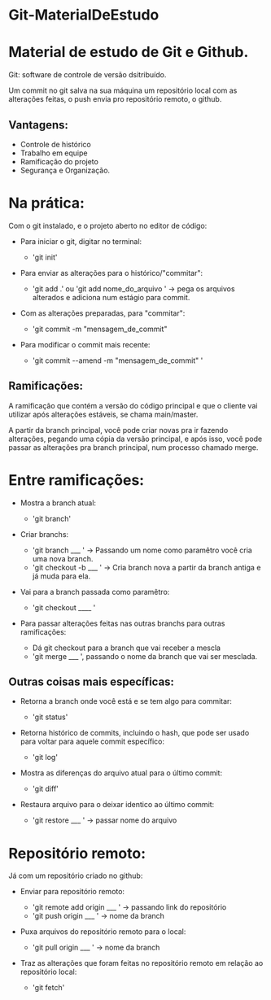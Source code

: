 # Git-MaterialDeEstudo

# Material de estudo de Git e Github.

Git: software de controle de versão dsitribuído. 

Um commit no git salva na sua máquina um repositório local com as alterações feitas, o push envia pro repositório remoto, o github.

## Vantagens: 
* Controle de histórico
* Trabalho em equipe
* Ramificação do projeto
* Segurança e Organização. 



# Na prática: 
Com o git instalado, e o projeto aberto no editor de código:

* Para iniciar o git, digitar no terminal:
    * 'git init'
      
* Para enviar as alterações para o histórico/"commitar":
    * 'git add .' ou 'git add nome_do_arquivo '  -> pega os arquivos alterados e adiciona num estágio para commit.
      
* Com as alterações preparadas, para "commitar": 
    * 'git commit -m "mensagem_de_commit"
      
* Para modificar o commit mais recente:
    * 'git commit --amend -m "mensagem_de_commit" '  

## Ramificações:
A ramificação que contém a versão do código principal e que o cliente vai utilizar após alterações estáveis, se chama main/master. 

A partir da branch principal, você pode criar novas pra ir fazendo alterações, pegando uma cópia da versão principal, e após isso, você pode passar as alterações pra branch principal, num processo chamado merge.

# Entre ramificações:
* Mostra a branch atual:
    * 'git branch'
      
* Criar branchs:
    * 'git branch ___ ' -> Passando um nome como paramêtro você cria uma nova branch.
    * 'git checkout -b ___ '  -> Cria branch nova a partir da branch antiga e já muda para ela.
      
* Vai para a branch passada como paramêtro:
    * 'git checkout ____ '
      
* Para passar alterações feitas nas outras branchs para outras ramificações:
    * Dá git checkout para a branch que vai receber a mescla
    * 'git merge ___ ', passando o nome da branch que vai ser mesclada.

## Outras coisas mais específicas:
* Retorna a branch onde você está e se tem algo para commitar:
    * 'git status'
      
* Retorna histórico de commits, incluindo o hash, que pode ser usado para voltar para aquele commit específico:
    * 'git log'
      
* Mostra as diferenças do arquivo atual para o último commit:
    * 'git diff'
      
* Restaura arquivo para o deixar identico ao último commit: 
    * 'git restore ___ ' -> passar nome do arquivo


# Repositório remoto:
Já com um repositório criado no github:

* Enviar para repositório remoto:
    * 'git remote add origin ___ ' -> passando link do repositório
    * 'git push origin ___ ' -> nome da branch

* Puxa arquivos do repositório remoto para o local:
    * 'git pull origin ___ ' -> nome da branch

* Traz as alterações que foram feitas no repositório remoto em relação ao repositório local:
    * 'git fetch' 

